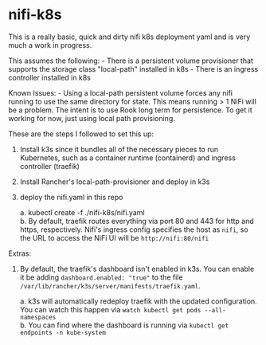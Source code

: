# nifi-k8s
This is a really basic, quick and dirty nifi k8s deployment yaml and is very much a work in progress.

This assumes the following:
    - There is a persistent volume provisioner that supports the storage class "local-path" installed in k8s
    - There is an ingress controller installed in k8s

Known Issues:
    - Using a local-path persistent volume forces any nifi running to use the same directory for state. This means running > 1 NiFi will be a problem. The intent is to use Rook long term for persistence. To get it working for now, just using local path provisioning.

These are the steps I followed to set this up:

1. Install k3s since it bundles all of the necessary pieces to run Kubernetes, such as a container runtime (containerd) and ingress controller (traefik)
2. Install Rancher's local-path-provisioner and deploy in k3s
3. deploy the nifi.yaml in this repo

    a. kubectl create -f ./nifi-k8s/nifi.yaml  
    b. By default, traefik routes everything via port 80 and 443 for http and https, respectively. Nifi's ingress config specifies the host as `nifi`, so the URL to access the NiFi UI will be `http://nifi:80/nifi`


Extras:
1. By default, the traefik's dashboard isn't enabled in k3s. You can enable it be adding `dashboard.enabled: "true"` to the file `/var/lib/rancher/k3s/server/manifests/traefik.yaml`. 

    a. k3s will automatically redeploy traefik with the updated configuration. You can watch this happen via `watch kubectl get pods --all-namespaces`  
    b. You can find where the dashboard is running via `kubectl get endpoints -n kube-system`